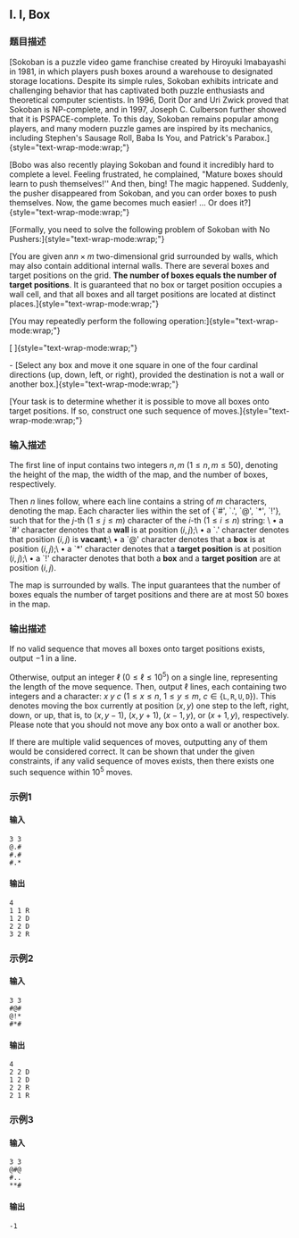 ## I. I, Box

### 题目描述

[Sokoban is a puzzle video game franchise created by Hiroyuki Imabayashi
in 1981, in which players push boxes around a warehouse to designated
storage locations. Despite its simple rules, Sokoban exhibits intricate
and challenging behavior that has captivated both puzzle enthusiasts and
theoretical computer scientists. In 1996, Dorit Dor and Uri Zwick proved
that Sokoban is NP-complete, and in 1997, Joseph C. Culberson further
showed that it is PSPACE-complete. To this day, Sokoban remains popular
among players, and many modern puzzle games are inspired by its
mechanics, including Stephen\'s Sausage Roll, Baba Is You, and
Patrick\'s Parabox.]{style="text-wrap-mode:wrap;"}

[Bobo was also recently playing Sokoban and found it incredibly hard to
complete a level. Feeling frustrated, he complained, \"Mature boxes
should learn to push themselves!\'\' And then, bing! The magic happened.
Suddenly, the pusher disappeared from Sokoban, and you can order boxes
to push themselves. Now, the game becomes much easier! \... Or does
it?]{style="text-wrap-mode:wrap;"}

[Formally, you need to solve the following problem of Sokoban with No
Pushers:]{style="text-wrap-mode:wrap;"}

[You are given an$n \times m$ two-dimensional grid surrounded by walls, which may also contain
additional internal walls. There are several boxes and target positions
on the grid. **The number of boxes equals the number of target
positions**. It is guaranteed that no box or target position occupies a
wall cell, and that all boxes and all target positions are located at
distinct places.]{style="text-wrap-mode:wrap;"}

[You may repeatedly perform the following
operation:]{style="text-wrap-mode:wrap;"}

<div>

[
]{style="text-wrap-mode:wrap;"}

<div>
- [Select any box and move it one square in one of the four cardinal
    directions (up, down, left, or right), provided the destination is
    not a wall or another box.]{style="text-wrap-mode:wrap;"}

[Your task is to determine whether it is possible to move all boxes onto
target positions. If so, construct one such sequence of
moves.]{style="text-wrap-mode:wrap;"}

</div>

</div>

### 输入描述

The first line of input contains two integers $n,m$ $(1\leq n,m\leq 50)$, denoting the height of
the map, the width of the map, and the number of boxes, respectively.

Then $n$ lines follow, where each line
contains a string of $m$ characters, denoting
the map. Each character lies within the set of $\{$\`#\', \`.\', \`@\', \`\*\',
\`!\'$\}$, such that for the $j$-th $(1\leq j\leq m)$ character of the $i$-th $(1\leq i\leq n)$ string:
\ $\bullet$ a  \`#\' character denotes that a
**wall** is at position $(i,j)$;\ $\bullet$ a \`.\' character denotes that
position $(i,j)$ is **vacant**;\ $\bullet$ a \`@\' character denotes that a
**box** is at position $(i,j)$;\ $\bullet$ a \`\*\' character denotes that a
**target position** is at position $(i,j)$;\ $\bullet$ a \`!\' character denotes that both
a **box** and a **target position** are at position $(i,j)$.

The map is surrounded by walls. The input guarantees that the number of
boxes equals the number of target positions and there are at most $50$ boxes in the map.

### 输出描述

If no valid sequence that moves all boxes onto target positions exists,
output $-1$ in a line.

Otherwise, output an integer $\ell$ $(0 \leq \ell \leq 10^5)$ on a single line,
representing the length of the move sequence. Then, output $\ell$ lines, each containing two integers
and a character: $x\ y\ c$ $(1 \leq x \leq n,\ 1 \leq y \leq m,\ c \in \{\texttt{L}, \texttt{R}, \texttt{U}, \texttt{D}\})$.
This denotes moving the box currently at position $(x, y)$ one step to the left, right, down,
or up, that is, to $(x, y{-}1)$, $(x, y{+}1)$, $(x{-}1, y)$, or $(x{+}1, y)$, respectively. Please note that
you should not move any box onto a wall or another box.

If there are multiple valid sequences of moves, outputting any of them
would be considered correct. It can be shown that under the given
constraints, if any valid sequence of moves exists, then there exists
one such sequence within $10^5$ moves.

### 示例1

#### 输入

```plain
3 3
@.#
#.#
#.*
```

#### 输出

```plain
4
1 1 R
1 2 D
2 2 D
3 2 R
```

### 示例2

#### 输入

```plain
3 3
#@#
@!*
#*#
```

#### 输出

```plain
4
2 2 D
1 2 D
2 2 R
2 1 R
```

### 示例3

#### 输入

```plain
3 3
@#@
#..
**#
```

#### 输出

```plain
-1
```
